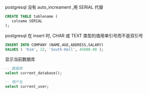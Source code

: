 postgresql 没有 auto_increament ,用 SERIAL 代替
```sql
CREATE TABLE tablename (
   colname SERIAL
);
```

postgresql 在 insert 时, CHAR 或 TEXT 类型的值用单引号而不是双引号
```sql
INSERT INTO COMPANY (NAME,AGE,ADDRESS,SALARY)
VALUES ( 'Kim', 22, 'South-Hall', 45000.00 );
```

显示当前数据库
```sql
-- 数据库
select current_database();

-- 用户名
select current_user;
```